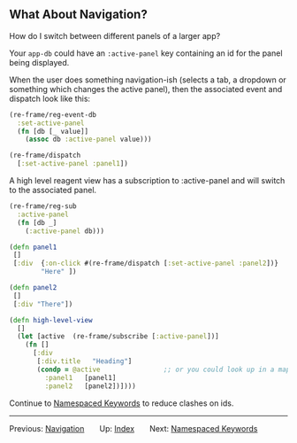 
## What About Navigation?

How do I switch between different panels of a larger app?

Your `app-db` could have an `:active-panel` key containing an id for the panel being displayed.


When the user does something navigation-ish (selects a tab, a dropdown or something which changes the active panel), then the associated event and dispatch look like this:

```clj
(re-frame/reg-event-db
  :set-active-panel
  (fn [db [_ value]]
    (assoc db :active-panel value)))

(re-frame/dispatch 
  [:set-active-panel :panel1])
```

A high level reagent view has a subscription to :active-panel and will switch to the associated panel.

```clj
(re-frame/reg-sub
  :active-panel
  (fn [db _]
    (:active-panel db)))

(defn panel1
 []
 [:div  {:on-click #(re-frame/dispatch [:set-active-panel :panel2])}
        "Here" ])

(defn panel2
 []
 [:div "There"])

(defn high-level-view 
  []
  (let [active  (re-frame/subscribe [:active-panel])]
    (fn []
      [:div
       [:div.title   "Heading"]
       (condp = @active                ;; or you could look up in a map
         :panel1   [panel1]
         :panel2   [panel2])])))
```


Continue to [Namespaced Keywords](Namespaced-Keywords.md) to reduce clashes on ids.

---
Previous:  [Navigation](Navigation.md)&nbsp;&nbsp;&nbsp;&nbsp;&nbsp;&nbsp;
Up:  [Index](Readme.md)&nbsp;&nbsp;&nbsp;&nbsp;&nbsp;&nbsp;
Next:  [Namespaced Keywords](Namespaced-Keywords.md)
